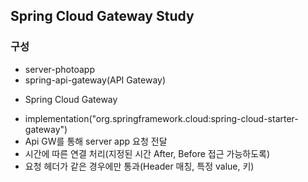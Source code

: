## Spring Cloud Gateway Study

### 구성
- server-photoapp
- spring-api-gateway(API Gateway)

* Spring Cloud Gateway
- implementation("org.springframework.cloud:spring-cloud-starter-gateway")
- Api GW를 통해 server app 요청 전달
- 시간에 따른 연결 처리(지정된 시간 After, Before 접근 가능하도록)
- 요청 헤더가 같은 경우에만 통과(Header 매칭, 특정 value, 키)